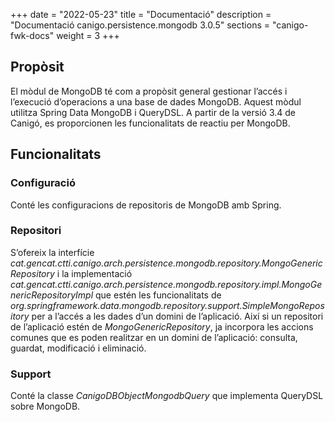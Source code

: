 +++
date        = "2022-05-23"
title       = "Documentació"
description = "Documentació canigo.persistence.mongodb 3.0.5"
sections    = "canigo-fwk-docs"
weight      = 3
+++

## Propòsit

El mòdul de MongoDB té com a propòsit general gestionar l’accés i l’execució d’operacions a una base de dades MongoDB.
Aquest mòdul utilitza Spring Data MongoDB i QueryDSL. A partir de la versió 3.4 de Canigó, es proporcionen les
funcionalitats de reactiu per MongoDB.

## Funcionalitats

### Configuració

Conté les configuracions de repositoris de MongoDB amb Spring.

### Repositori

S’ofereix la interfície *cat.gencat.ctti.canigo.arch.persistence.mongodb.repository.MongoGenericRepository*
i la implementació *cat.gencat.ctti.canigo.arch.persistence.mongodb.repository.impl.MongoGenericRepositoryImpl* que
estén les funcionalitats de *org.springframework.data.mongodb.repository.support.SimpleMongoRepository* per a l’accés
a les dades d’un domini de l’aplicació. Així si un repositori de l’aplicació estén de *MongoGenericRepository*,
ja incorpora les accions comunes que es poden realitzar en un domini de l’aplicació: consulta, guardat, modificació
i eliminació.

### Support

Conté la classe *CanigoDBObjectMongodbQuery* que implementa QueryDSL sobre MongoDB.